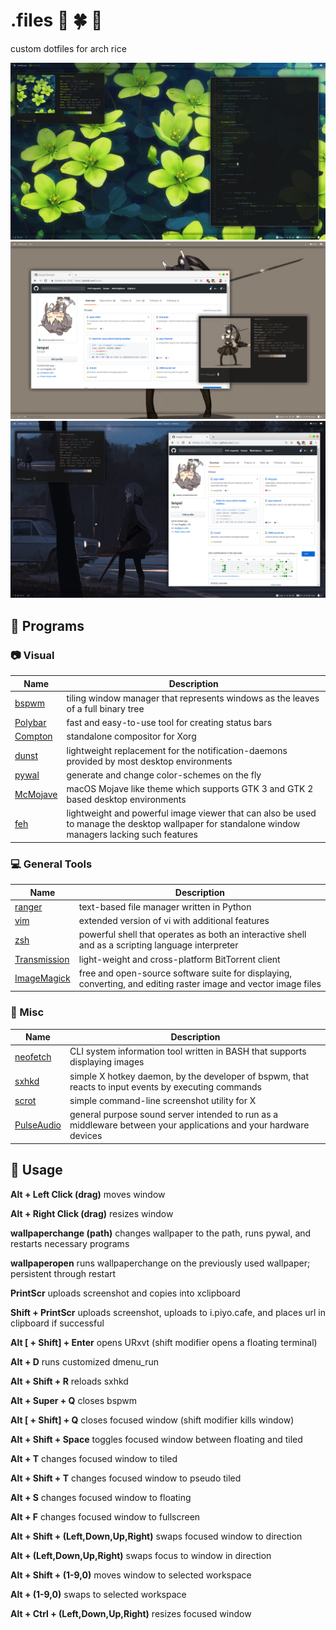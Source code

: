 # .files :blossom: :four_leaf_clover: :herb:
custom dotfiles for arch rice

![](screenshots/clover.png)
![](screenshots/katana.png)
![](screenshots/rifle.png)

## :minidisc: Programs

### :camera: Visual
| Name | Description |
| --- | --- |
| [bspwm](https://wiki.archlinux.org/index.php/Bspwm) | tiling window manager that represents windows as the leaves of a full binary tree |
| [Polybar](https://wiki.archlinux.org/index.php/Polybar) | fast and easy-to-use tool for creating status bars |
| [Compton](https://wiki.archlinux.org/index.php/Compton) | standalone compositor for Xorg |
| [dunst](https://wiki.archlinux.org/index.php/Dunst) | lightweight replacement for the notification-daemons provided by most desktop environments |
| [pywal](https://github.com/dylanaraps/pywal) | generate and change color-schemes on the fly |
| [McMojave](https://github.com/vinceliuice/Mojave-gtk-theme) | macOS Mojave like theme which supports GTK 3 and GTK 2 based desktop environments |
| [feh](https://wiki.archlinux.org/index.php/Feh) | lightweight and powerful image viewer that can also be used to manage the desktop wallpaper for standalone window managers lacking such features |

### :computer: General Tools
| Name | Description |
| --- | --- |
| [ranger](https://wiki.archlinux.org/index.php/Ranger) | text-based file manager written in Python |
| [vim](https://wiki.archlinux.org/index.php/Vim) | extended version of vi with additional features |
| [zsh](https://wiki.archlinux.org/index.php/Zsh) | powerful shell that operates as both an interactive shell and as a scripting language interpreter |
| [Transmission](https://wiki.archlinux.org/index.php/Transmission) | light-weight and cross-platform BitTorrent client |
| [ImageMagick](https://wiki.archlinux.org/index.php/ImageMagick) | free and open-source software suite for displaying, converting, and editing raster image and vector image files |

### :paperclip: Misc
| Name | Description |
| --- | --- |
| [neofetch](https://www.archlinux.org/packages/community/any/neofetch/) | CLI system information tool written in BASH that supports displaying images |
| [sxhkd](https://wiki.archlinux.org/index.php/Sxhkd) | simple X hotkey daemon, by the developer of bspwm, that reacts to input events by executing commands |
| [scrot](https://www.archlinux.org/packages/community/x86_64/scrot/) | simple command-line screenshot utility for X |
| [PulseAudio](https://wiki.archlinux.org/index.php/PulseAudio) | general purpose sound server intended to run as a middleware between your applications and your hardware devices |

## :page_facing_up: Usage

**Alt + Left Click (drag)** moves window

**Alt + Right Click (drag)** resizes window

**wallpaperchange (path)** changes wallpaper to the path, runs pywal, and restarts necessary programs

**wallpaperopen** runs wallpaperchange on the previously used wallpaper; persistent through restart

**PrintScr** uploads screenshot and copies into xclipboard

**Shift + PrintScr** uploads screenshot, uploads to i.piyo.cafe, and places url in clipboard if successful

**Alt [ + Shift] + Enter** opens URxvt (shift modifier opens a floating terminal)

**Alt + D** runs customized dmenu_run

**Alt + Shift + R** reloads sxhkd

**Alt + Super + Q** closes bspwm

**Alt [ + Shift] + Q** closes focused window (shift modifier kills window)

**Alt + Shift + Space** toggles focused window between floating and tiled

**Alt + T** changes focused window to tiled

**Alt + Shift + T** changes focused window to pseudo tiled

**Alt + S** changes focused window to floating

**Alt + F** changes focused window to fullscreen

**Alt + Shift + (Left,Down,Up,Right)** swaps focused window to direction

**Alt + (Left,Down,Up,Right)** swaps focus to window in direction

**Alt + Shift + (1-9,0)** moves window to selected workspace

**Alt + (1-9,0)** swaps to selected workspace

**Alt + Ctrl + (Left,Down,Up,Right)** resizes focused window
